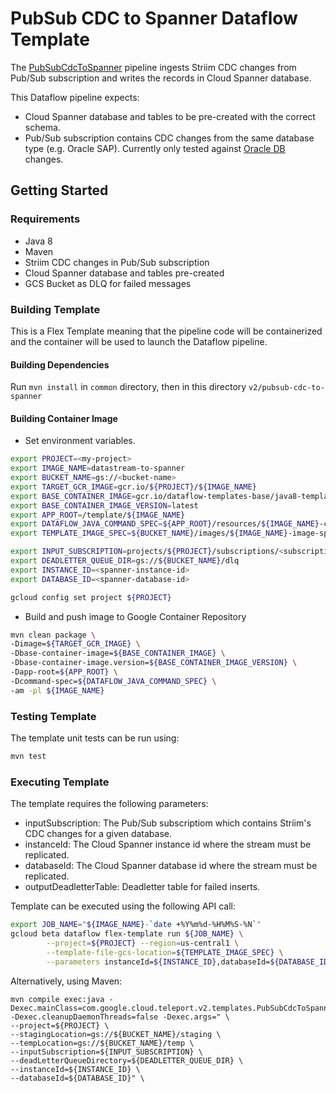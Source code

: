 # PubSub CDC to Spanner Dataflow Template

The [PubSubCdcToSpanner](src/main/java/com/google/cloud/teleport/v2/templates/PubSubCdcToSpanner.java) pipeline
ingests Striim CDC changes from Pub/Sub subscription and writes the records in Cloud Spanner database.

This Dataflow pipeline expects:
- Cloud Spanner database and tables to be pre-created with the correct schema.
- Pub/Sub subscription contains CDC changes from the same database type (e.g. Oracle SAP). Currently only tested against [Oracle DB](https://www.striim.com/docs/en/oracle-reader-and-ojet-waevent-fields.html) changes.

## Getting Started

### Requirements
* Java 8
* Maven
* Striim CDC changes in Pub/Sub subscription
* Cloud Spanner database and tables pre-created
* GCS Bucket as DLQ for failed messages

### Building Template
This is a Flex Template meaning that the pipeline code will be containerized and the container will be
used to launch the Dataflow pipeline.

#### Building Dependencies

Run `mvn install` in `common` directory, then in this directory `v2/pubsub-cdc-to-spanner`

#### Building Container Image
* Set environment variables.

```sh
export PROJECT=<my-project>
export IMAGE_NAME=datastream-to-spanner
export BUCKET_NAME=gs://<bucket-name>
export TARGET_GCR_IMAGE=gcr.io/${PROJECT}/${IMAGE_NAME}
export BASE_CONTAINER_IMAGE=gcr.io/dataflow-templates-base/java8-template-launcher-base
export BASE_CONTAINER_IMAGE_VERSION=latest
export APP_ROOT=/template/${IMAGE_NAME}
export DATAFLOW_JAVA_COMMAND_SPEC=${APP_ROOT}/resources/${IMAGE_NAME}-command-spec.json
export TEMPLATE_IMAGE_SPEC=${BUCKET_NAME}/images/${IMAGE_NAME}-image-spec.json

export INPUT_SUBSCRIPTION=projects/${PROJECT}/subscriptions/<subscription-name>
export DEADLETTER_QUEUE_DIR=gs://${BUCKET_NAME}/dlq
export INSTANCE_ID=<spanner-instance-id>
export DATABASE_ID=<spanner-database-id>

gcloud config set project ${PROJECT}
```

* Build and push image to Google Container Repository

```sh
mvn clean package \
-Dimage=${TARGET_GCR_IMAGE} \
-Dbase-container-image=${BASE_CONTAINER_IMAGE} \
-Dbase-container-image.version=${BASE_CONTAINER_IMAGE_VERSION} \
-Dapp-root=${APP_ROOT} \
-Dcommand-spec=${DATAFLOW_JAVA_COMMAND_SPEC} \
-am -pl ${IMAGE_NAME}
```

### Testing Template

The template unit tests can be run using:
```sh
mvn test
```

### Executing Template

The template requires the following parameters:
* inputSubscription: The Pub/Sub subscriptiom which contains Striim's CDC changes for a given database.
* instanceId: The Cloud Spanner instance id where the stream must be replicated.
* databaseId: The Cloud Spanner database id where the stream must be replicated.
* outputDeadletterTable: Deadletter table for failed inserts.

Template can be executed using the following API call:
```sh
export JOB_NAME="${IMAGE_NAME}-`date +%Y%m%d-%H%M%S-%N`"
gcloud beta dataflow flex-template run ${JOB_NAME} \
        --project=${PROJECT} --region=us-central1 \
        --template-file-gcs-location=${TEMPLATE_IMAGE_SPEC} \
        --parameters instanceId=${INSTANCE_ID},databaseId=${DATABASE_ID},inputSubscription=${INPUT_SUBSCRIPTION},deadLetterQueueDirectory=${DEADLETTER_QUEUE_DIR}
```

Alternatively, using Maven:

```
mvn compile exec:java -Dexec.mainClass=com.google.cloud.teleport.v2.templates.PubSubCdcToSpanner -Dexec.cleanupDaemonThreads=false -Dexec.args=" \
--project=${PROJECT} \
--stagingLocation=gs://${BUCKET_NAME}/staging \
--tempLocation=gs://${BUCKET_NAME}/temp \
--inputSubscription=${INPUT_SUBSCRIPTION} \
--deadLetterQueueDirectory=${DEADLETTER_QUEUE_DIR} \
--instanceId=${INSTANCE_ID} \
--databaseId=${DATABASE_ID}" \
```
